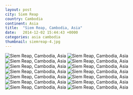 ```yaml
---
layout: post
city: Siem Reap
country: Cambodia
continent: Asia
title:  "Siem Reap, Cambodia, Asia"
date:   2014-12-02 15:44:43 +0000
categories: asia cambodia
thumbnail: siemreap-4.jpg
---
```


<div class="img-container">
	<img class="img-responsive" src="{{ site.baseurl }}/img/countries/cambodia/siemreap-1.jpg" alt="Siem Reap, Cambodia, Asia"/>
	<img class="img-responsive" src="{{ site.baseurl }}/img/countries/cambodia/siemreap-2.jpg" alt="Siem Reap, Cambodia, Asia"/>
	<img class="img-responsive" src="{{ site.baseurl }}/img/countries/cambodia/siemreap-3.jpg" alt="Siem Reap, Cambodia, Asia"/>
	<img class="img-responsive" src="{{ site.baseurl }}/img/countries/cambodia/siemreap-4.jpg" alt="Siem Reap, Cambodia, Asia"/>
	<img class="img-responsive" src="{{ site.baseurl }}/img/countries/cambodia/siemreap-5.jpg" alt="Siem Reap, Cambodia, Asia"/>
	<img class="img-responsive" src="{{ site.baseurl }}/img/countries/cambodia/siemreap-6.jpg" alt="Siem Reap, Cambodia, Asia"/>
	<img class="img-responsive" src="{{ site.baseurl }}/img/countries/cambodia/siemreap-7.jpg" alt="Siem Reap, Cambodia, Asia"/>
	<img class="img-responsive" src="{{ site.baseurl }}/img/countries/cambodia/siemreap-8.jpg" alt="Siem Reap, Cambodia, Asia"/>
	<img class="img-responsive" src="{{ site.baseurl }}/img/countries/cambodia/siemreap-9.jpg" alt="Siem Reap, Cambodia, Asia"/>
	<img class="img-responsive" src="{{ site.baseurl }}/img/countries/cambodia/siemreap-10.jpg" alt="Siem Reap, Cambodia, Asia"/>
	<img class="img-responsive" src="{{ site.baseurl }}/img/countries/cambodia/siemreap-11.jpg" alt="Siem Reap, Cambodia, Asia"/>
	<img class="img-responsive" src="{{ site.baseurl }}/img/countries/cambodia/siemreap-12.jpg" alt="Siem Reap, Cambodia, Asia"/>
	<img class="img-responsive" src="{{ site.baseurl }}/img/countries/cambodia/siemreap-13.jpg" alt="Siem Reap, Cambodia, Asia"/>
	<img class="img-responsive" src="{{ site.baseurl }}/img/countries/cambodia/siemreap-14.jpg" alt="Siem Reap, Cambodia, Asia"/>
</div>
